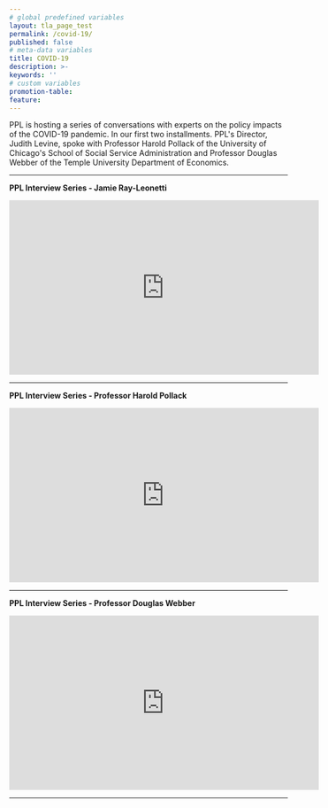 ```yaml
---
# global predefined variables
layout: tla_page_test
permalink: /covid-19/
published: false
# meta-data variables
title: COVID-19
description: >-
keywords: ''
# custom variables
promotion-table: 
feature: 
---
```

PPL is hosting a series of conversations with experts on the policy impacts of the COVID-19 pandemic. In our first two installments. PPL's Director, Judith Levine, spoke with Professor Harold Pollack of the University of Chicago's School of Social Service Administration and Professor Douglas Webber of the Temple University Department of Economics.

___

**PPL Interview Series - Jamie Ray-Leonetti**<br>

<div align="center" class="video-container"><iframe width="560" height="315" src="https://www.youtube.com/watch?v=eTQnEIxOylY&t=13s" frameborder="0" allow="accelerometer; autoplay; encrypted-media; gyroscope; picture-in-picture" allowfullscreen></iframe></div>

___

**PPL Interview Series - Professor Harold Pollack**<br>

<div align="center" class="video-container"><iframe width="560" height="315" src="https://www.youtube.com/embed/ep2VS3mhYZw" frameborder="0" allow="accelerometer; autoplay; encrypted-media; gyroscope; picture-in-picture" allowfullscreen></iframe></div>

___

**PPL Interview Series - Professor Douglas Webber**<br>

<div align="center" class="video-container"><iframe width="560" height="315" src="https://www.youtube.com/embed/Cruvb63O3Fo" frameborder="0" allow="accelerometer; autoplay; encrypted-media; gyroscope; picture-in-picture" allowfullscreen></iframe></div>

___

